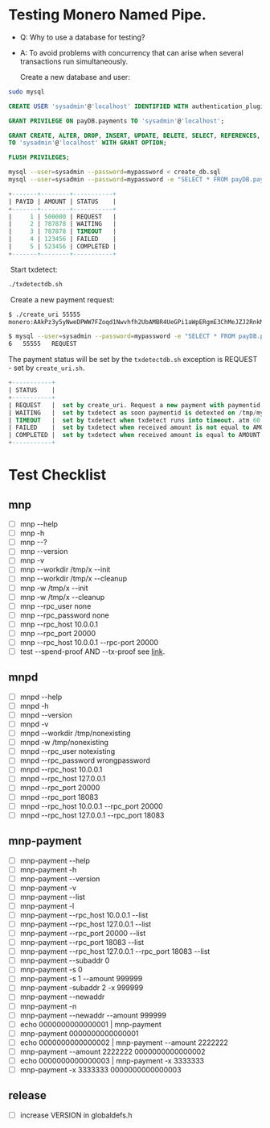 # Testing Monero Named Pipe.

- Q: Why to use a database for testing?

- A: To avoid problems with concurrency that can arise when several transactions run simultaneously.

  

  Create a new database and user:

```bash
sudo mysql
```

```sql
CREATE USER 'sysadmin'@'localhost' IDENTIFIED WITH authentication_plugin BY 'mypassword';
```

```sql
GRANT PRIVILEGE ON payDB.payments TO 'sysadmin'@'localhost';
```

```sql
GRANT CREATE, ALTER, DROP, INSERT, UPDATE, DELETE, SELECT, REFERENCES, RELOAD on *.* \
TO 'sysadmin'@'localhost' WITH GRANT OPTION;
```

```sql
FLUSH PRIVILEGES;
```

```bash
mysql --user=sysadmin --password=mypassword < create_db.sql
mysql --user=sysadmin --password=mypassword -e "SELECT * FROM payDB.payments;"
```

```sql
+-------+--------+-----------+
| PAYID | AMOUNT | STATUS    |
+-------+--------+-----------+
|     1 | 500000 | REQUEST   |
|     2 | 787878 | WAITING   |
|     3 | 787878 | TIMEOUT   |
|     4 | 123456 | FAILED    |
|     5 | 523456 | COMPLETED |
+-------+--------+-----------+
```

​	Start txdetect:

```bash
./txdetectdb.sh
```

​	Create a new payment request:

```bash
$ ./create_uri 55555
monero:AAkPz3y5yNweDPWW7FZoqd1Nwvhfh2UbAMBR4UeGPi1aWpERgmE3ChMeJZJ2RnkMueHdL7XXwdkQJ5As8XRhTKAhfJb3BrWxFGT1maXEsT?tx_amount=0.000000055555

$ mysql --user=sysadmin --password=mypassword -e "SELECT * FROM payDB.payments;" | tail -n1
6	55555	REQUEST
```

The payment status will be set by the ```txdetectdb.sh``` exception is REQUEST - set by ```create_uri.sh```.

```sql
+-----------+
| STATUS    |
+-----------+
| REQUEST   |  set by create_uri. Request a new payment with paymentid set from PAYID.
| WAITING   |  set by txdetect as soon paymentid is detexted on /tmp/mywallet.
| TIMEOUT   |  set by txdetect when txdetect runs into timeout. atm 60 min.
| FAILED    |  set by txdetect when received amount is not equal to AMOUNT in table.
| COMPLETED |  set by txdetect when received amount is equal to AMOUNT in table.
+-----------+
```

# Test Checklist

## mnp

- [ ] mnp --help
- [ ] mnp -h
- [ ] mnp --?
- [ ] mnp --version
- [ ] mnp -v
- [ ] mnp --workdir /tmp/x --init
- [ ] mnp --workdir /tmp/x --cleanup
- [ ] mnp -w /tmp/x --init
- [ ] mnp -w /tmp/x --cleanup
- [ ] mnp --rpc_user none
- [ ] mnp --rpc_password none
- [ ] mnp --rpc_host 10.0.0.1
- [ ] mnp --rpc_port 20000
- [ ] mnp --rpc_host 10.0.0.1 --rpc-port 20000
- [ ] test --spend-proof AND --tx-proof see [link](https://github.com/d4ndox/mnp/wiki/Check-Spend-Proof-(in-development)).

## mnpd

- [ ] mnpd --help
- [ ] mnpd -h
- [ ] mnpd --version
- [ ] mnpd -v
- [ ] mnpd --workdir /tmp/nonexisting
- [ ] mnpd -w /tmp/nonexisting
- [ ] mnpd --rpc_user notexisting
- [ ] mnpd --rpc_password wrongpassword
- [ ] mnpd --rpc_host 10.0.0.1
- [ ] mnpd --rpc_host 127.0.0.1
- [ ] mnpd --rpc_port 20000
- [ ] mnpd --rpc_port 18083
- [ ] mnpd --rpc_host 10.0.0.1 --rpc_port 20000
- [ ] mnpd --rpc_host 127.0.0.1 --rpc_port 18083

## mnp-payment

- [ ] mnp-payment --help
- [ ] mnp-payment -h
- [ ] mnp-payment --version
- [ ] mnp-payment -v
- [ ] mnp-payment --list
- [ ] mnp-payment -l
- [ ] mnp-payment --rpc_host 10.0.0.1 --list
- [ ] mnp-payment --rpc_host 127.0.0.1 --list
- [ ] mnp-payment --rpc_port 20000 --list
- [ ] mnp-payment --rpc_port 18083 --list
- [ ] mnp-payment --rpc_host 127.0.0.1 --rpc_port 18083 --list
- [ ] mnp-payment --subaddr 0
- [ ] mnp-payment -s 0
- [ ] mnp-payment -s 1 --amount 999999
- [ ] mnp-payment -subaddr 2 -x 999999
- [ ] mnp-payment --newaddr
- [ ] mnp-payment -n
- [ ] mnp-payment --newaddr --amount 999999
- [ ] echo 0000000000000001 | mnp-payment
- [ ] mnp-payment 0000000000000001
- [ ] echo 0000000000000002 | mnp-payment --amount 2222222
- [ ] mnp-payment --amount 2222222 0000000000000002
- [ ] echo 0000000000000003 | mnp-payment -x 3333333
- [ ] mnp-payment -x 3333333 0000000000000003

## release

- [ ] increase VERSION in globaldefs.h



